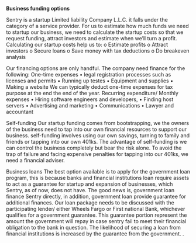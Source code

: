 **Business funding options**

Sentry is a startup Limited liability Company L.L.C. it falls under the category of a service provider. For us to estimate how much funds we need to startup our business, we need to calculate the startup costs so that we request funding, attract investors and estimate when we’ll turn a profit. Calculating our startup costs help us to:
o	Estimate profits
o	Attract investors
o	Secure loans
o	Save money with tax deductions
o	Do breakeven analysis

Our financing options are only handful. The company need finance for the following:
One-time expenses
•	legal registration processes such as licenses and permits
•	Running up testes 
•	Equipment and supplies
•	Making a website
We can typically deduct one-time expenses for tax purpose at the end the end of the year.
          Recurring expenditure/ Monthly expenses 
•	Hiring software engineers and developers,
•	Finding host servers
•	Advertising and marketing 
•	Communications
•	Lawyer and accountant

 Self-funding
Our startup funding comes from bootstrapping, we the owners of the business need to tap into our own financial resources to support our business. self-funding involves using our own savings, turning to family and friends or tapping into our own 401ks. The advantage of self-funding is we can control the business completely but bear the risk alone. To avoid the trap of failure and facing expensive penalties for tapping into our 401ks, we need a financial adviser. 

Business loans
The best option available is to apply for the government loan program, this is because banks and financial institutions loan require assets to act as a guarantee for startup and expansion of businesses, which Sentry, as of now, does not have. The good news is, government loan finance Sentry directly, in addition, government loan provide guarantee for additional finances. 
          Our loan package needs to be discussed with the participating lender/ either Wheels Fargo or First national Bank, whichever qualifies for a government guarantee. This guarantee portion represent the amount the government will repay in case sentry fail to meet their financial obligation to the bank in question. The likelihood of securing a loan from financial institutions is increased by the guarantee from the government.
. 
  





